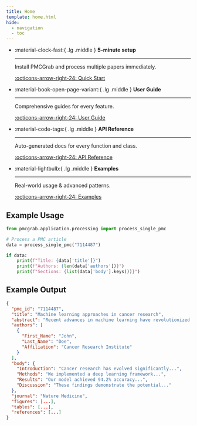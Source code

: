 ```yaml
---
title: Home
template: home.html
hide:
  - navigation
  - toc
---
```


<div class="grid cards" markdown>

- :material-clock-fast:{ .lg .middle } **5-minute setup**

  ***

  Install PMCGrab and process multiple papers immediately.

  [:octicons-arrow-right-24: Quick Start](getting-started/quick-start.md)

- :material-book-open-page-variant:{ .lg .middle } **User Guide**

  ***

  Comprehensive guides for every feature.

  [:octicons-arrow-right-24: User Guide](user-guide/basic-usage.md)

- :material-code-tags:{ .lg .middle } **API Reference**

  ***

  Auto-generated docs for every function and class.

  [:octicons-arrow-right-24: API Reference](api/core.md)

- :material-lightbulb:{ .lg .middle } **Examples**

  ***

  Real-world usage & advanced patterns.

  [:octicons-arrow-right-24: Examples](examples/python-examples.md)

</div>

## Example Usage

```python
from pmcgrab.application.processing import process_single_pmc

# Process a PMC article
data = process_single_pmc("7114487")

if data:
    print(f"Title: {data['title']}")
    print(f"Authors: {len(data['authors'])}")
    print(f"Sections: {list(data['body'].keys())}")
```

## Example Output

```json
{
  "pmc_id": "7114487",
  "title": "Machine learning approaches in cancer research",
  "abstract": "Recent advances in machine learning have revolutionized...",
  "authors": [
    {
      "First_Name": "John",
      "Last_Name": "Doe",
      "Affiliation": "Cancer Research Institute"
    }
  ],
  "body": {
    "Introduction": "Cancer research has evolved significantly...",
    "Methods": "We implemented a deep learning framework...",
    "Results": "Our model achieved 94.2% accuracy...",
    "Discussion": "These findings demonstrate the potential..."
  },
  "journal": "Nature Medicine",
  "figures": [...],
  "tables": [...],
  "references": [...]
}
```
